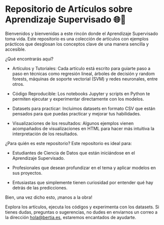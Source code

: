 # Repositorio de Artículos sobre Aprendizaje Supervisado 🌐🔧
Bienvenidos y bienvenidas a este rincón donde el Aprendizaje Supervisado toma vida. Este repositorio es una colección de artículos con ejemplos prácticos que desglosan los conceptos clave de una manera sencilla y accesible.

¿Qué encontrarás aquí?

* Artículos y Tutoriales: Cada artículo está escrito para guiarte paso a paso en técnicas como regresión lineal, árboles de decisión y random forests, máquinas de soporte vectorial (SVM) y redes neuronales, entre otros.

* Código Reproducible: Los notebooks Jupyter y scripts en Python te permiten ejecutar y experimentar directamente con los modelos.

* Datasets para practicar: Incluimos datasets en formato CSV que están pensados para que puedas practicar y mejorar tus habilidades.

* Visualizaciones de los resultados: Algunos ejemplos vienen acompañados de visualizaciones en HTML para hacer más intuitiva la interpretación de los resultados.

¿Para quién es este repositorio? Este repositorio es ideal para:

* Estudiantes de Ciencia de Datos que están iniciándose en el Aprendizaje Supervisado.

* Profesionales que desean profundizar en el tema y aplicar modelos en sus proyectos.

* Entusiastas que simplemente tienen curiosidad por entender qué hay detrás de las predicciones.

Bien, una vez dicho esto, ¡manos a la obra!

Explora los artículos, ejecuta los códigos y experimenta con los datasets. Si tienes dudas, preguntas o sugerencias, no dudes en enviarnos un correo a la dirección hola@bertia.es, estaremos encantados de ayudarte.


